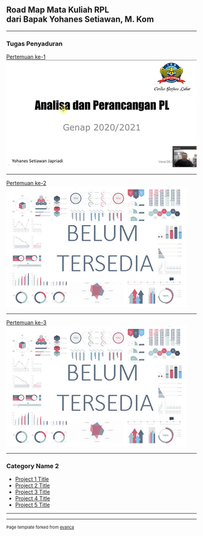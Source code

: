 ## Road Map Mata Kuliah RPL <br>dari Bapak Yohanes Setiawan, M. Kom

---

### Tugas Penyaduran

[Pertemuan ke-1](/sample_page)
<a href="/sample_page"><img src="images/dummy_thumbnail_1.jpg?raw=true"/></a>

---
[Pertemuan ke-2](#)     <!--(/pdf/sample_presentation.pdf) -->
<img src="images/dummy_thumbnail.jpg?raw=true"/>

---
[Pertemuan ke-3](#)   <!-- (http://example.com/) -->
<img src="images/dummy_thumbnail.jpg?raw=true"/>

---

### Category Name 2

- [Project 1 Title](http://example.com/)
- [Project 2 Title](http://example.com/)
- [Project 3 Title](http://example.com/)
- [Project 4 Title](http://example.com/)
- [Project 5 Title](http://example.com/)

---




---
<p style="font-size:11px">Page template forked from <a href="https://github.com/evanca/quick-portfolio">evanca</a></p>
<!-- Remove above link if you don't want to attibute -->
